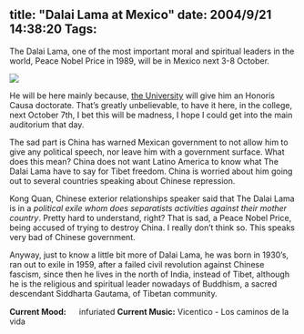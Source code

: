 title: "Dalai Lama at Mexico"
date: 2004/9/21 14:38:20
Tags: 
---
<p>The Dalai Lama, one of the most important moral and spiritual leaders in the world, Peace Nobel Price in 1989, will be in Mexico next 3-8 October.

</p>
<img src="http://www.damog.net/files/Dalai.jpg"/><p>

He will be here mainly because, <a href="http://www.uia.mx/">the University</a> will give him an Honoris Causa doctorate. That&#8217;s greatly unbelievable, to have it here, in the college, next October 7th, I bet this will be madness, I hope I could get into the main auditorium that day.

The sad part is China has warned Mexican government to not allow him to give any political speech, nor leave him with a government surface. What does this mean? China does not want Latino America to know what The Dalai Lama have to say for Tibet freedom. China is worried about him going out to several countries speaking about Chinese repression.

Kong Quan, Chinese exterior relationships speaker said that The Dalai Lama is in a <em>political exile whom does separatists activities against their mother country</em>. Pretty hard to understand, right? That is sad, a Peace Nobel Price, being accused of trying to destroy China. I really don&#8217;t think so. This speaks very bad of Chinese government.

Anyway, just to know a little bit more of Dalai Lama, he was born in 1930&#8217;s, ran out to exile in 1959, after a failed civil revolution against Chinese fascism, since then he lives in the north of India, instead of Tibet, although he is the religious and spiritual leader nowadays of Buddhism, a sacred descendant Siddharta Gautama, of Tibetan community.
</p>
<strong>Current Mood:</strong> <img width="15" height="15" src="http://stat.livejournal.com/img/mood/growf/smileys/enraged.gif"/> infuriated
<strong>Current Music:</strong> Vicentico - Los caminos de la vida
